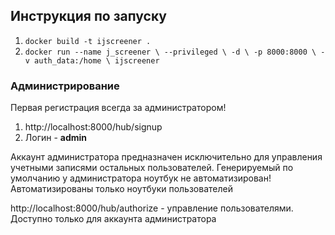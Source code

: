 ## Инструкция по запуску

1) `docker build -t ijscreener .`
2) `docker run --name j_screener \
           --privileged \
           -d \
           -p 8000:8000 \
           -v auth_data:/home \
           ijscreener`

### Администрирование
Первая регистрация всегда за администратором!
1) http://localhost:8000/hub/signup
2) Логин - **admin**

Аккаунт администратора предназначен исключительно для управления учетными записями остальных пользователей. Генерируемый по умолчанию у администратора ноутбук не автоматизирован! Автоматизированы только ноутбуки пользователей

http://localhost:8000/hub/authorize - управление пользователями. Доступно только для аккаунта администратора
